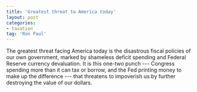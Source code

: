 ```yaml
---
title: 'Greatest threat to America today'
layout: post
categories:
- taxation
tag: 'Ron Paul'
---
```


The greatest threat facing America today is the disastrous fiscal policies of our own government, marked by shameless deficit spending and Federal Reserve currency devaluation. It is this one-two punch --- Congress spending more than it can tax or borrow, and the Fed printing money to make up the difference --- that threatens to impoverish us by further destroying the value of our dollars.